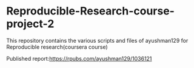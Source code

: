 # Reproducible-Research-course-project-2
This repository contains the various scripts and files of ayushman129 for Reproducible research(coursera course) 

Published report:https://rpubs.com/ayushman129/1036121
